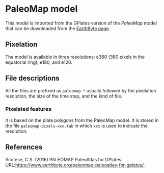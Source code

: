 # PaleoMap model

This model is imported from the GPlates version
of the *PaleoMap* model
that can be downloaded from the [EarthByte page](https://www.earthbyte.org/paleomap-paleoatlas-for-gplates/).

## Pixelation

The model is available in three resolutions:
e360 (360 pixels in the equatorial ring),
e180,
and e120.

## File descriptions

All the files are prefixed as `paleomap-*`
usually followed by the pixelation resolution,
the size of the time step,
and the kind of file.

### Pixelated features

It is based on the plate polygons
from the PaleoMap model.
It is stored in the file `paleomap-pixels-xxx.tab`
in which `xxx` is used to indicate the resolution.

## References

Scotese, C.S.
(2016)
PALEOMAP PaleoAtlas for GPlates.
URL:<https://www.earthbyte.org/paleomap-paleoatlas-for-gplates/>.
